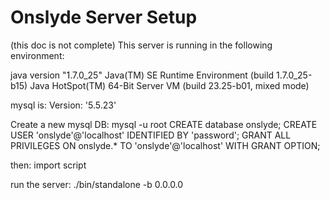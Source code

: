 Onslyde Server Setup
======

(this doc is not complete)
This server is running in the following environment:

java version "1.7.0_25"
Java(TM) SE Runtime Environment (build 1.7.0_25-b15)
Java HotSpot(TM) 64-Bit Server VM (build 23.25-b01, mixed mode)

mysql is:
Version: '5.5.23'

Create a new mysql DB:
 mysql -u root
    CREATE database onslyde;
    CREATE USER 'onslyde'@'localhost' IDENTIFIED BY 'password';
    GRANT ALL PRIVILEGES ON onslyde.* TO 'onslyde'@'localhost' WITH GRANT OPTION;

then:
import script

run the server:
./bin/standalone -b 0.0.0.0
